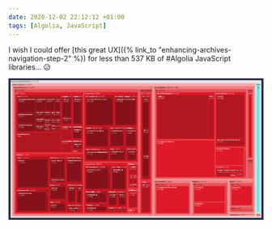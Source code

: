 ```yaml
---
date: 2020-12-02 22:12:12 +01:00
tags: [Algolia, JavaScript]
---
```


I wish I could offer [this great UX]({% link_to "enhancing-archives-navigation-step-2" %}) for less than 537 KB of #Algolia JavaScript libraries… 😥

![Details about npm packages embedded in the JavaScript code for archives](archives-JavaScript-bundle-analized-with-rollup-visualizer.png)
